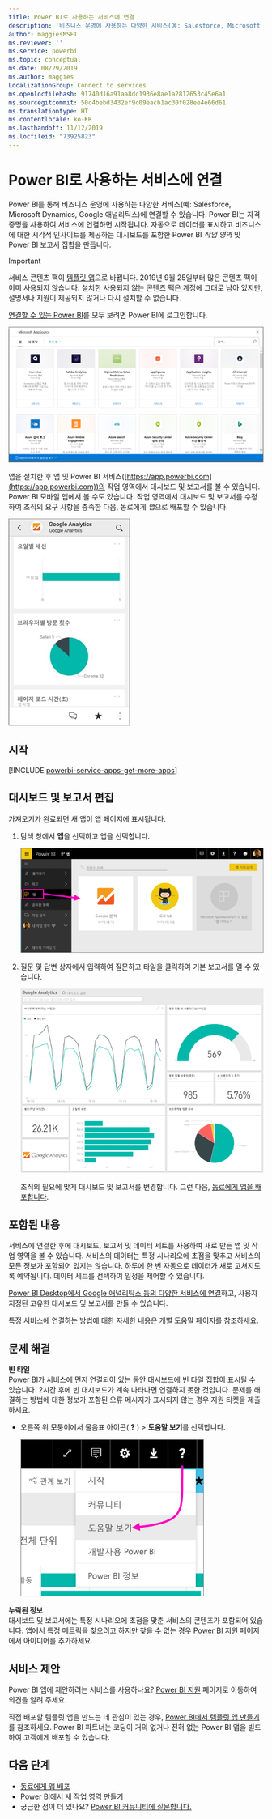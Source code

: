 ```yaml
---
title: Power BI로 사용하는 서비스에 연결
description: '비즈니스 운영에 사용하는 다양한 서비스(예: Salesforce, Microsoft Dynamics CRM, Google 애널리틱스)에 연결합니다.'
author: maggiesMSFT
ms.reviewer: ''
ms.service: powerbi
ms.topic: conceptual
ms.date: 08/29/2019
ms.author: maggies
LocalizationGroup: Connect to services
ms.openlocfilehash: 91740d16a91aa8dc1936e8ae1a2812653c45e6a1
ms.sourcegitcommit: 50c4bebd3432ef9c09eacb1ac30f028ee4e66d61
ms.translationtype: HT
ms.contentlocale: ko-KR
ms.lasthandoff: 11/12/2019
ms.locfileid: "73925823"
---
```

# <a name="connect-to-the-services-you-use-with-power-bi"></a>Power BI로 사용하는 서비스에 연결
Power BI를 통해 비즈니스 운영에 사용하는 다양한 서비스(예: Salesforce, Microsoft Dynamics, Google 애널리틱스)에 연결할 수 있습니다. Power BI는 자격 증명을 사용하여 서비스에 연결하면 시작됩니다. 자동으로 데이터를 표시하고 비즈니스에 대한 시각적 인사이트를 제공하는 대시보드를 포함한 Power BI *작업 영역* 및 Power BI 보고서 집합을 만듭니다.

>[!IMPORTANT]
>서비스 콘텐츠 팩이 [템플릿 앱](https://docs.microsoft.com/power-bi/service-template-apps-overview)으로 바뀝니다. 2019년 9월 25일부터 많은 콘텐츠 팩이 이미 사용되지 않습니다. 설치한 사용되지 않는 콘텐츠 팩은 계정에 그대로 남아 있지만, 설명서나 지원이 제공되지 않거나 다시 설치할 수 없습니다.

[연결할 수 있는 Power BI](https://app.powerbi.com/getdata/services)를 모두 보려면 Power BI에 로그인합니다. 

![AppSource 앱](media/service-connect-to-services/overview.png)

앱을 설치한 후 앱 및 Power BI 서비스([https://app.powerbi.com](https://app.powerbi.com))의 작업 영역에서 대시보드 및 보고서를 볼 수 있습니다. Power BI 모바일 앱에서 볼 수도 있습니다. 작업 영역에서 대시보드 및 보고서를 수정하여 조직의 요구 사항을 충족한 다음, 동료에게 *앱*으로 배포할 수 있습니다. 

![Power BI 모바일 앱의 Google 웹로그 분석 앱](media/service-connect-to-services/power-bi-service-mobile-app-240.png)

## <a name="get-started"></a>시작
[!INCLUDE [powerbi-service-apps-get-more-apps](./includes/powerbi-service-apps-get-more-apps.md)]

## <a name="edit-the-dashboard-and-reports"></a>대시보드 및 보고서 편집
가져오기가 완료되면 새 앱이 앱 페이지에 표시됩니다.

1. 탐색 창에서 **앱**을 선택하고 앱을 선택합니다.
   
     ![앱 페이지](media/service-connect-to-services/power-bi-service-apps-open-app.png)
2. 질문 및 답변 상자에서 입력하여 질문하고 타일을 클릭하여 기본 보고서를 열 수 있습니다. 
   
    ![Google 웹로그 분석 대시보드](media/service-connect-to-services/googleanalytics2.png)
   
    조직의 필요에 맞게 대시보드 및 보고서를 변경합니다. 그런 다음, [동료에게 앱을 배포합니다](service-create-distribute-apps.md).

## <a name="whats-included"></a>포함된 내용
서비스에 연결한 후에 대시보드, 보고서 및 데이터 세트를 사용하여 새로 만든 앱 및 작업 영역을 볼 수 있습니다. 서비스의 데이터는 특정 시나리오에 초점을 맞추고 서비스의 모든 정보가 포함되어 있지는 않습니다. 하루에 한 번 자동으로 데이터가 새로 고쳐지도록 예약됩니다. 데이터 세트를 선택하여 일정을 제어할 수 있습니다.

[Power BI Desktop에서 Google 애널리틱스 등의 다양한 서비스에 연결](desktop-data-sources.md)하고, 사용자 지정된 고유한 대시보드 및 보고서를 만들 수 있습니다.  

특정 서비스에 연결하는 방법에 대한 자세한 내용은 개별 도움말 페이지를 참조하세요.

## <a name="troubleshooting"></a>문제 해결
**빈 타일**  
Power BI가 서비스에 먼저 연결되어 있는 동안 대시보드에 빈 타일 집합이 표시될 수 있습니다. 2시간 후에 빈 대시보드가 계속 나타나면 연결하지 못한 것입니다. 문제를 해결하는 방법에 대한 정보가 포함된 오류 메시지가 표시되지 않는 경우 지원 티켓을 제출하세요.

* 오른쪽 위 모퉁이에서 물음표 아이콘( **?** ) > **도움말 보기**를 선택합니다.
  
    ![도움말 보기 아이콘](media/service-connect-to-services/power-bi-service-get-help.png)

**누락된 정보**  
대시보드 및 보고서에는 특정 시나리오에 초점을 맞춘 서비스의 콘텐츠가 포함되어 있습니다. 앱에서 특정 메트릭을 찾으려고 하지만 찾을 수 없는 경우 [Power BI 지원](https://support.powerbi.com/forums/265200-power-bi) 페이지에서 아이디어를 추가하세요.

## <a name="suggesting-services"></a>서비스 제안
Power BI 앱에 제안하려는 서비스를 사용하나요? [Power BI 지원](https://support.powerbi.com/forums/265200-power-bi) 페이지로 이동하여 의견을 알려 주세요.

직접 배포할 템플릿 앱을 만드는 데 관심이 있는 경우, [Power BI에서 템플릿 앱 만들기](service-template-apps-create.md)를 참조하세요. Power BI 파트너는 코딩이 거의 없거나 전혀 없는 Power BI 앱을 빌드하여 고객에게 배포할 수 있습니다. 

## <a name="next-steps"></a>다음 단계
* [동료에게 앱 배포](service-create-distribute-apps.md)
* [Power BI에서 새 작업 영역 만들기](service-create-the-new-workspaces.md)
* 궁금한 점이 더 있나요? [Power BI 커뮤니티에 질문합니다.](https://community.powerbi.com/)


